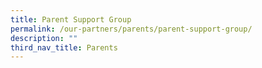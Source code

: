 ```yaml
---
title: Parent Support Group
permalink: /our-partners/parents/parent-support-group/
description: ""
third_nav_title: Parents
---
```

